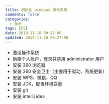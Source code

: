 ```yaml
---
title: 初始化 windows 操作系统
comments: false
categories:
  - 技术
tags: [OS]
date: 2019-11-18 09:27:06
updated: 2019-11-20 09:27:06
---
```


- 激活操作系统
- 新建个人账户，登录并禁用 administrator 用户
- 安装 360 浏览器
- 安装 360 安全卫士（主要用于驱动、系统更新）
- 安装 WPS、微信、QQ
- 安装 JDK，配置环境变量
- 安装 git
- 安装 intellij idea
